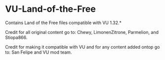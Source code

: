 # VU-Land-of-the-Free
Contains Land of the Free files compatible with VU 1.32.*

Credit for all original content go to:
Chewy, LimonenZitrone, Parmelion, and Stiopa866.

Credit for making it compatible with VU and for any content added ontop go to:
San Felipe and VU mod team.
